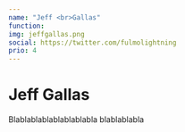 ```yaml
---
name: "Jeff <br>Gallas"
function: 
img: jeffgallas.png
social: https://twitter.com/fulmolightning
prio: 4
---
```


# Jeff Gallas
 
Blablablablablablablabla
blablablabla
